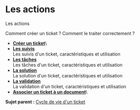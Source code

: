 Les actions
===========

Les actions

Comment créer un ticket ? Comment le traiter correctement ?

-   **[Créer un ticket](../glpi/helpdesk_ticket_t_create.html)**\
-   **[Les suivis](../glpi/helpdesk_ticket_followup.html)**\
     Les suivis d'un ticket, caractéristiques et utilisation
-   **[Les tâches](../glpi/helpdesk_ticket_task.html)**\
     Les tâches d'un ticket, caractéristiques et utilisation
-   **[La solution](../glpi/helpdesk_ticket_solution.html)**\
     La solution d'un ticket, caractéristiques et utilisation
-   **[La validation](../glpi/helpdesk_ticket_validation.html)**\
     La validation d'un ticket, caractéristiques et utilisation
-   **[Associer un ticket à un
    document](../glpi/helpdesk_ticket_t_linktodocument.html)**\

**Sujet parent :** [Cycle de vie d'un
ticket](../glpi/helpdesk_lifecycleticket.html "Cycle de vie d'un ticket")
